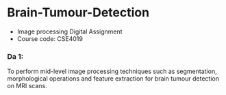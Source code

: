 # Brain-Tumour-Detection
- Image processing Digital Assignment
- Course code: CSE4019 

### Da 1: 
To perform mid-level image processing techniques such as segmentation, morphological operations and feature extraction for brain tumour detection on MRI scans.
